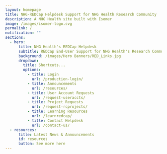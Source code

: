 ```yaml
---
layout: homepage
title: NHG-REDCap Helpdesk Support for NHG Health Research Community
description: A NHG Health site built with Isomer
image: /images/isomer-logo.svg
permalink: /
notification: ""
sections:
  - hero:
      title: NHG Health's REDCap Helpdesk
      subtitle: REDCap End-User Support for NHG Health's Research Community
      background: /images/Hero Banners/RED_Links.jpg
      dropdown:
        title: Shortcuts...
        options:
          - title: Login
            url: /production-login/
          - title: Announcements
            url: /resources/
          - title: User Account Requests
            url: /request-useraccts/
          - title: Project Requests
            url: /request-rcprojects/
          - title: Learning Resources
            url: /learnredcap/
          - title: Contact Helpdesk
            url: /contact-us/
  - resources:
      title: Latest News & Announcements
      id: resources
      button: See more here
---
```

